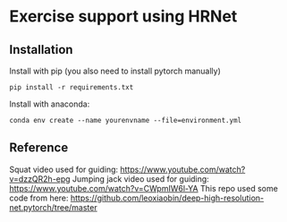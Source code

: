 # Exercise support using HRNet

## Installation
Install with pip (you also need to install pytorch manually)
```
pip install -r requirements.txt
```

Install with anaconda:
```
conda env create --name yourenvname --file=environment.yml
```

## Reference
Squat video used for guiding: https://www.youtube.com/watch?v=dzzQR2h-epg
Jumping jack video used for guiding: https://www.youtube.com/watch?v=CWpmIW6l-YA
This repo used some code from here: https://github.com/leoxiaobin/deep-high-resolution-net.pytorch/tree/master

